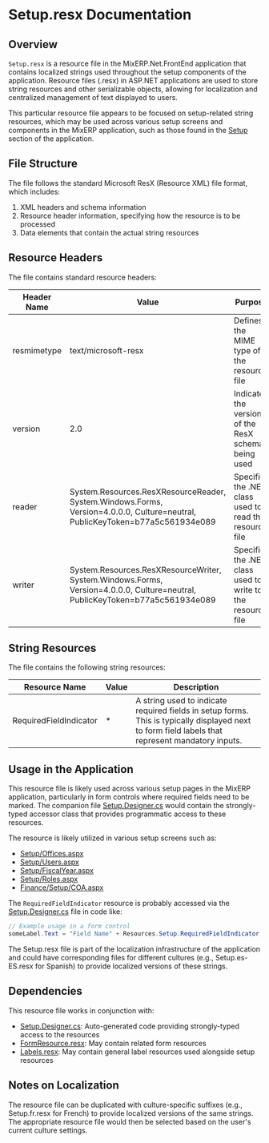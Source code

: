 # Setup.resx Documentation

## Overview

`Setup.resx` is a resource file in the MixERP.Net.FrontEnd application that contains localized strings used throughout the setup components of the application. Resource files (.resx) in ASP.NET applications are used to store string resources and other serializable objects, allowing for localization and centralized management of text displayed to users.

This particular resource file appears to be focused on setup-related string resources, which may be used across various setup screens and components in the MixERP application, such as those found in the [Setup](../Setup/Index.aspx.md) section of the application.

## File Structure

The file follows the standard Microsoft ResX (Resource XML) file format, which includes:

1. XML headers and schema information
2. Resource header information, specifying how the resource is to be processed
3. Data elements that contain the actual string resources

## Resource Headers

The file contains standard resource headers:

| Header Name | Value | Purpose |
|-------------|-------|---------|
| resmimetype | text/microsoft-resx | Defines the MIME type of the resource file |
| version | 2.0 | Indicates the version of the ResX schema being used |
| reader | System.Resources.ResXResourceReader, System.Windows.Forms, Version=4.0.0.0, Culture=neutral, PublicKeyToken=b77a5c561934e089 | Specifies the .NET class used to read the resource file |
| writer | System.Resources.ResXResourceWriter, System.Windows.Forms, Version=4.0.0.0, Culture=neutral, PublicKeyToken=b77a5c561934e089 | Specifies the .NET class used to write to the resource file |

## String Resources

The file contains the following string resources:

| Resource Name | Value | Description |
|---------------|-------|-------------|
| RequiredFieldIndicator | * | A string used to indicate required fields in setup forms. This is typically displayed next to form field labels that represent mandatory inputs. |

## Usage in the Application

This resource file is likely used across various setup pages in the MixERP application, particularly in form controls where required fields need to be marked. The companion file [Setup.Designer.cs](App_GlobalResources/Setup.Designer.cs.md) would contain the strongly-typed accessor class that provides programmatic access to these resources.

The resource is likely utilized in various setup screens such as:

- [Setup/Offices.aspx](../Setup/Offices.aspx.md)
- [Setup/Users.aspx](../Setup/Users.aspx.md)
- [Setup/FiscalYear.aspx](../Setup/FiscalYear.aspx.md)
- [Setup/Roles.aspx](../Setup/Roles.aspx.md)
- [Finance/Setup/COA.aspx](../Finance/Setup/COA.aspx.md)

The `RequiredFieldIndicator` resource is probably accessed via the [Setup.Designer.cs](App_GlobalResources/Setup.Designer.cs.md) file in code like:
```csharp
// Example usage in a form control
someLabel.Text = "Field Name" + Resources.Setup.RequiredFieldIndicator;
```

The Setup.resx file is part of the localization infrastructure of the application and could have corresponding files for different cultures (e.g., Setup.es-ES.resx for Spanish) to provide localized versions of these strings.

## Dependencies

This resource file works in conjunction with:

- [Setup.Designer.cs](App_GlobalResources/Setup.Designer.cs.md): Auto-generated code providing strongly-typed access to the resources
- [FormResource.resx](App_GlobalResources/FormResource.resx.md): May contain related form resources
- [Labels.resx](App_GlobalResources/Labels.resx.md): May contain general label resources used alongside setup resources

## Notes on Localization

The resource file can be duplicated with culture-specific suffixes (e.g., Setup.fr.resx for French) to provide localized versions of the same strings. The appropriate resource file would then be selected based on the user's current culture settings.